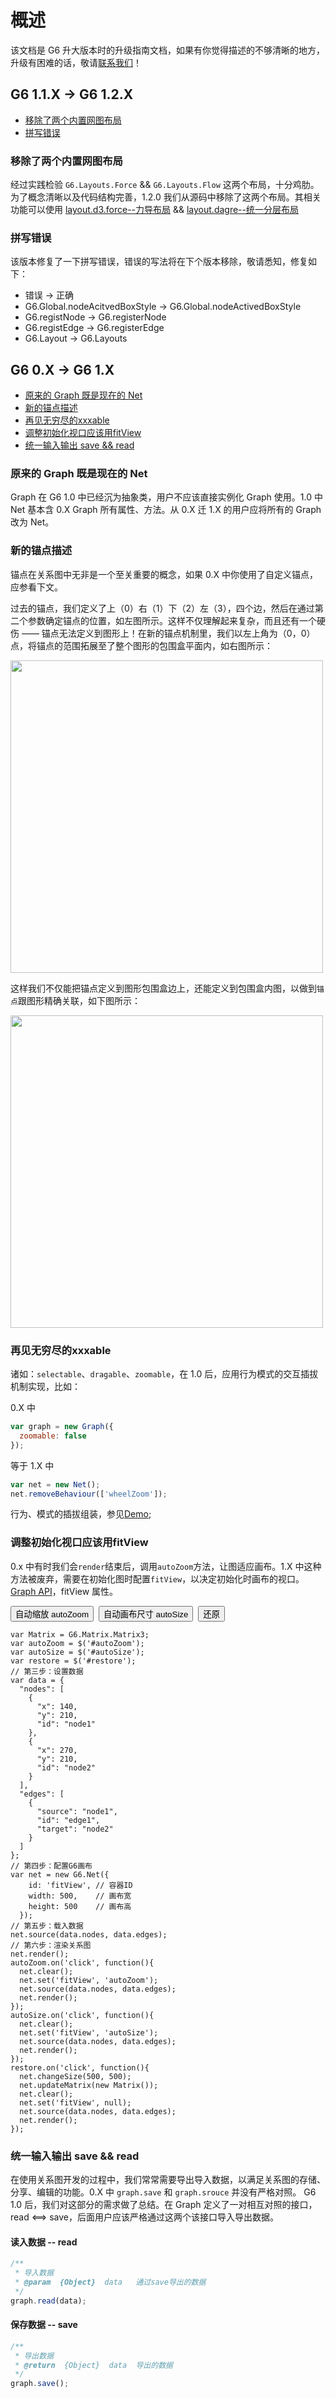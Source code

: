 <!--
 index: 3
 title: 升级指南
 resource:
   jsFiles:
     - ${url.g6}
-->

# 概述

该文档是 G6 升大版本时的升级指南文档，如果有你觉得描述的不够清晰的地方，升级有困难的话，敬请[联系我们](/about/index.html)！

## G6 1.1.X -> G6 1.2.X

* [移除了两个内置网图布局](#_移除了两个内置网图布局)
* [拼写错误](#_拼写错误)

### 移除了两个内置网图布局

经过实践检验 `G6.Layouts.Force` &&  `G6.Layouts.Flow` 这两个布局，十分鸡肋。为了概念清晰以及代码结构完善，1.2.0 我们从源码中移除了这两个布局。其相关功能可以使用 [layout.d3.force--力导布局](../api/plugins.html#_layout.d3.force--力导布局) && [layout.dagre--统一分层布局](../api/plugins.html#_layout.dagre--统一分层布局)

### 拼写错误

该版本修复了一下拼写错误，错误的写法将在下个版本移除，敬请悉知，修复如下：

* 错误 -> 正确
* G6.Global.nodeAcitvedBoxStyle -> G6.Global.nodeActivedBoxStyle
* G6.registNode -> G6.registerNode
* G6.registEdge -> G6.registerEdge
* G6.Layout -> G6.Layouts

## G6 0.X -> G6 1.X

* [原来的 Graph 既是现在的 Net](#_原来的-graph-既是现在的-net)
* [新的锚点描述](#_新的锚点描述)
* [再见无穷尽的xxxable](#_再见无穷尽的xxxable)
* [调整初始化视口应该用fitView](#_调整初始化视口应该用fitview)
* [统一输入输出 save && read](#_统一输入输出-save-amp-amp-read)

### 原来的 Graph 既是现在的 Net

Graph 在 G6 1.0 中已经沉为抽象类，用户不应该直接实例化 Graph 使用。1.0 中 Net 基本含 0.X Graph 所有属性、方法。从 0.X 迁 1.X 的用户应将所有的 Graph 改为 Net。

### 新的锚点描述

锚点在关系图中无非是一个至关重要的概念，如果 0.X 中你使用了自定义锚点，应参看下文。

过去的锚点，我们定义了上（0）右（1）下（2）左（3），四个边，然后在通过第二个参数确定锚点的位置，如左图所示。这样不仅理解起来复杂，而且还有一个硬伤 —— 锚点无法定义到图形上！在新的锚点机制里，我们以左上角为（0，0）点，将锚点的范围拓展至了整个图形的包围盒平面内，如右图所示：

<img src="https://zos.alipayobjects.com/rmsportal/dpLPhjRBQTvESnCydHwA.png" style = "width: 500px;"/>

这样我们不仅能把锚点定义到图形包围盒边上，还能定义到包围盒内图，以做到`锚点`跟图形精确关联，如下图所示：

<img src="https://zos.alipayobjects.com/rmsportal/lneevqEqTkjvGYJPKoiK.png" style = "width: 500px;"/>


### 再见无穷尽的xxxable

诸如：`selectable`、`dragable`、`zoomable`，在 1.0 后，应用行为模式的交互插拔机制实现，比如：

0.X 中

```js
var graph = new Graph({
  zoomable: false
});
```

等于 1.X 中

```js
var net = new Net();
net.removeBehaviour(['wheelZoom']);
```


行为、模式的插拔组装，参见[Demo](/g6/demo/06-other/mode.html);

### 调整初始化视口应该用fitView

0.x 中有时我们会`render`结束后，调用`autoZoom`方法，让图适应画布。1.X 中这种方法被废弃，需要在初始化图时配置`fitView`，以决定初始化时画布的视口。[Graph API](/g6/api/graph.html)，fitView 属性。


<button id='autoZoom'>自动缩放 autoZoom</button>&nbsp;&nbsp;<button id='autoSize'>自动画布尺寸 autoSize</button>&nbsp;&nbsp;<button id='restore'>还原</button>
<div id='fitView'></div>

```js-
var Matrix = G6.Matrix.Matrix3;
var autoZoom = $('#autoZoom');
var autoSize = $('#autoSize');
var restore = $('#restore');
// 第三步：设置数据
var data = {
  "nodes": [
    {
      "x": 140,
      "y": 210,
      "id": "node1"
    },
    {
      "x": 270,
      "y": 210,
      "id": "node2"
    }
  ],
  "edges": [
    {
      "source": "node1",
      "id": "edge1",
      "target": "node2"
    }
  ]
};
// 第四步：配置G6画布
var net = new G6.Net({
    id: 'fitView', // 容器ID
    width: 500,    // 画布宽
    height: 500    // 画布高
  });
// 第五步：载入数据
net.source(data.nodes, data.edges);
// 第六步：渲染关系图
net.render();
autoZoom.on('click', function(){
  net.clear();
  net.set('fitView', 'autoZoom');
  net.source(data.nodes, data.edges);
  net.render();
});
autoSize.on('click', function(){
  net.clear();
  net.set('fitView', 'autoSize');
  net.source(data.nodes, data.edges);
  net.render();
});
restore.on('click', function(){
  net.changeSize(500, 500);
  net.updateMatrix(new Matrix());
  net.clear();
  net.set('fitView', null);
  net.source(data.nodes, data.edges);
  net.render();
});
```

### 统一输入输出 save && read

在使用关系图开发的过程中，我们常常需要导出导入数据，以满足关系图的存储、分享、编辑的功能。0.X 中 `graph.save` 和 `graph.srouce` 并没有严格对照。 G6 1.0 后，我们对这部分的需求做了总结。在 Graph 定义了一对相互对照的接口，read <==> save，后面用户应该严格通过这两个该接口导入导出数据。

#### 读入数据 -- read

```js
/**
 * 导入数据
 * @param  {Object}  data   通过save导出的数据
 */
graph.read(data);
```

#### 保存数据 -- save

```js
/**
 * 导出数据
 * @return  {Object}  data  导出的数据
 */
graph.save();
```
